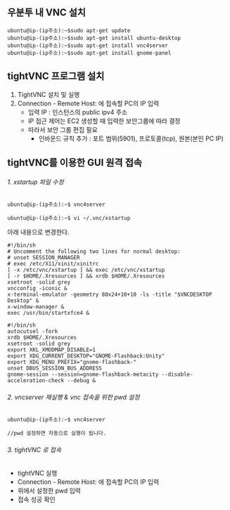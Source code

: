 





## 우분투 내 VNC 설치

```
ubuntu@ip-(ip주소):~$sudo apt-get update
ubuntu@ip-(ip주소):~$sudo apt-get install ubuntu-desktop
ubuntu@ip-(ip주소):~$sudo apt-get install vnc4server
ubuntu@ip-(ip주소):~$sudo apt-get install gnome-panel
```



## tightVNC 프로그램 설치

1. TightVNC 설치 및 실행
2. Connection - Remote Host: 에 접속할 PC의 IP 입력
   - 입력 IP : 인스턴스의 public ipv4 주소 
   - IP 접근 제어는 EC2 생성할 때 입력한 보안그룹에 따라 결정
   - 따라서 보안 그룹 편집 필요
     - 인바운드 규칙 추가 :  포트 범위(5901), 프로토콜(tcp), 원본(본인 PC IP)



##  tightVNC를 이용한 GUI 원격 접속



###### 1. xstartup 파일 수정

```
ubuntu@ip-(ip주소):~$ vnc4server

ubuntu@ip-(ip주소):~$ vi ~/.vnc/xstartup
```



아래 내용으로 변경한다.

```
#!/bin/sh 
# Uncomment the following two lines for normal desktop: 
# unset SESSION_MANAGER 
# exec /etc/X11/xinit/xinitrc 
[ -x /etc/vnc/xstartup ] && exec /etc/vnc/xstartup 
[ -r $HOME/.Xresources ] && xrdb $HOME/.Xresources 
xsetroot -solid grey 
vncconfig -iconic & 
x-terminal-emulator -geometry 80x24+10+10 -ls -title "$VNCDESKTOP Desktop" & 
x-window-manager & 
exec /usr/bin/startxfce4 &

#!/bin/sh 
autocutsel -fork 
xrdb $HOME/.Xresources 
xsetroot -solid grey 
export XKL_XMODMAP_DISABLE=1 
export XDG_CURRENT_DESKTOP="GNOME-Flashback:Unity" 
export XDG_MENU_PREFIX="gnome-flashback-" 
unset DBUS_SESSION_BUS_ADDRESS 
gnome-session --session=gnome-flashback-metacity --disable-acceleration-check --debug &
```



###### 2. vncserver 재실행 & vnc 접속을 위한 pwd 설정

```
ubuntu@ip-(ip주소):~$ vnc4server

//pwd 설정하면 자동으로 실행이 됩니다.
```



###### 3. tightVNC 로 접속

- tightVNC 실행
- Connection - Remote Host: 에 접속할 PC의 IP 입력
- 위에서 설정한 pwd 입력
- 접속 성공 확인

